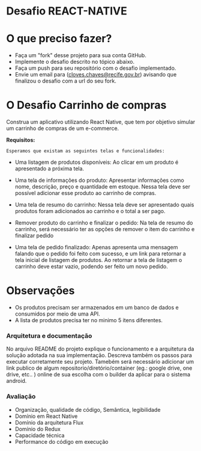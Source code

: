 
# Desafio REACT-NATIVE

# O que preciso fazer?

* Faça um "fork" desse projeto para sua conta GitHub.
* Implemente o desafio descrito no tópico abaixo.
* Faça um push para seu repositório com o desafio implementado.
* Envie um email para (cloves.chaves@recife.gov.br) avisando que finalizou o desafio com a url do seu fork.


# O Desafio Carrinho de compras

Construa um aplicativo utilizando React Native, que tem por objetivo simular um carrinho de compras de um e-commerce. 

**Requisitos:**

    Esperamos que existam as seguintes telas e funcionalidades:


+ Uma listagem de produtos disponíveis:
     Ao clicar em um produto é apresentado a próxima tela.

+ Uma tela de informações do produto:
     Apresentar informações como nome, descrição, preço e quantidade em estoque. Nessa tela deve ser possível adicionar esse produto ao carrinho de compras.

+ Uma tela de resumo do carrinho:
     Nessa tela deve ser apresentado quais produtos foram adicionados ao carrinho e o total a ser pago. 

+ Remover produto do carrinho e finalizar o pedido:
    Na tela de resumo do carrinho, será necessário ter as opções de remover o item do carrinho e finalizar pedido     

+ Uma tela de pedido finalizado: 
    Apenas apresenta uma mensagem falando que o pedido foi feito com sucesso, e um link para retornar a tela inicial de listagem de produtos. Ao retornar a tela de listagem o carrinho deve estar vazio, podendo ser feito um novo pedido.

# Observações

+ Os produtos precisam ser armazenados em um banco de dados e consumidos por meio de uma API.
+ A lista de produtos precisa ter no minimo 5 itens diferentes.

### Arquitetura e documentação

No arquivo README do projeto explique o funcionamento e a arquitetura da solução adotada na sua implementação. Descreva também os passos para executar corretamente seu projeto. Tamebém será necessário adicionar um link publico de algum repositorio/diretório/container (eg.: google drive, one drive, etc.. ) online de sua escolha com o builder da aplicar para o sistema android.

### Avaliação

* Organização, qualidade de código, Semântica, legibilidade
* Domínio em React Native 
* Domínio da arquitetura Flux
* Domínio do Redux
* Capacidade técnica
* Performance do código em execução

